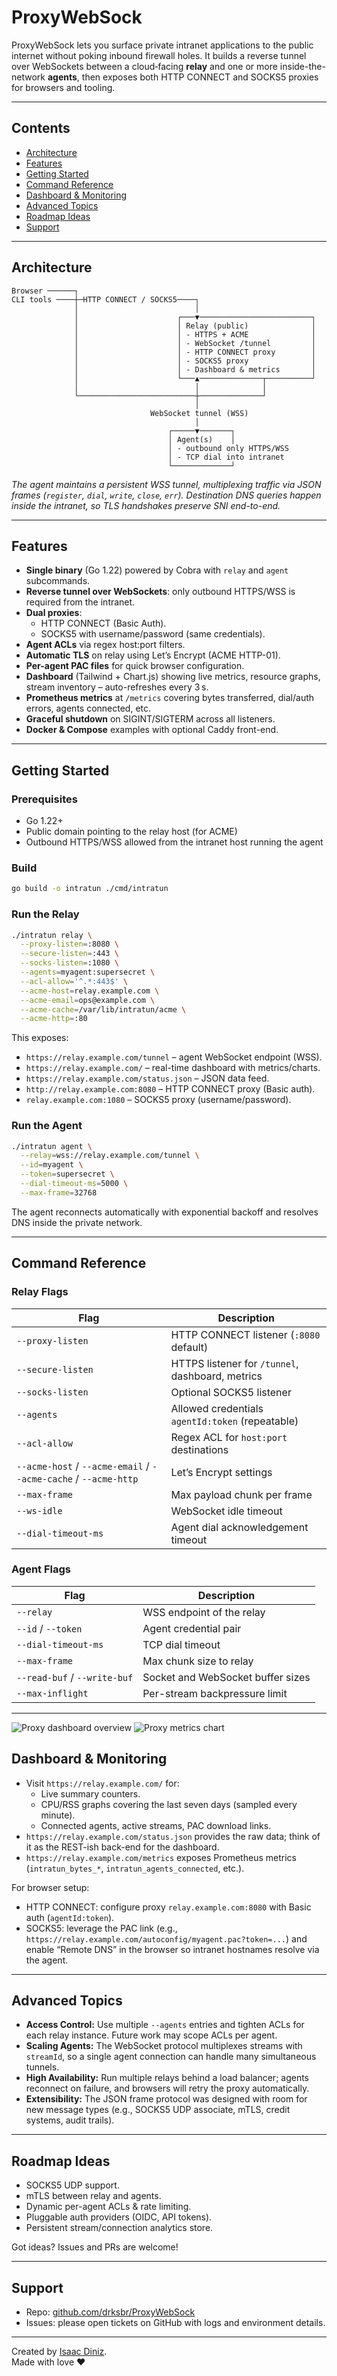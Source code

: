 # ProxyWebSock

ProxyWebSock lets you surface private intranet applications to the public internet without poking inbound firewall holes. It builds a reverse tunnel over WebSockets between a cloud‑facing **relay** and one or more inside-the-network **agents**, then exposes both HTTP CONNECT and SOCKS5 proxies for browsers and tooling.

---

## Contents

- [Architecture](#architecture)
- [Features](#features)
- [Getting Started](#getting-started)
- [Command Reference](#command-reference)
- [Dashboard & Monitoring](#dashboard--monitoring)
- [Advanced Topics](#advanced-topics)
- [Roadmap Ideas](#roadmap-ideas)
- [Support](#support)

---

## Architecture

```text
Browser ──────┐
CLI tools ────┼─HTTP CONNECT / SOCKS5────┐
              │                          │
              │                      ┌───▼─────────────────────────┐
              │                      │ Relay (public)              │
              │                      │ - HTTPS + ACME              │
              │                      │ - WebSocket /tunnel         │
              │                      │ - HTTP CONNECT proxy        │
              │                      │ - SOCKS5 proxy              │
              │                      │ - Dashboard & metrics       │
              │                      └───▲──────────────┬──────────┘
              │                          │              │
              └──────────────────────────┼──────────────┘
                                         │
                               WebSocket tunnel (WSS)
                                         │
                                   ┌─────▼───────┐
                                   │ Agent(s)    │
                                   │ - outbound only HTTPS/WSS
                                   │ - TCP dial into intranet
                                   └─────────────┘
```

_The agent maintains a persistent WSS tunnel, multiplexing traffic via JSON frames (`register`, `dial`, `write`, `close`, `err`). Destination DNS queries happen inside the intranet, so TLS handshakes preserve SNI end-to-end._

---

## Features

- **Single binary** (Go 1.22) powered by Cobra with `relay` and `agent` subcommands.
- **Reverse tunnel over WebSockets**: only outbound HTTPS/WSS is required from the intranet.
- **Dual proxies**:
  - HTTP CONNECT (Basic Auth).
  - SOCKS5 with username/password (same credentials).
- **Agent ACLs** via regex host:port filters.
- **Automatic TLS** on relay using Let’s Encrypt (ACME HTTP-01).
- **Per-agent PAC files** for quick browser configuration.
- **Dashboard** (Tailwind + Chart.js) showing live metrics, resource graphs, stream inventory – auto-refreshes every 3 s.
- **Prometheus metrics** at `/metrics` covering bytes transferred, dial/auth errors, agents connected, etc.
- **Graceful shutdown** on SIGINT/SIGTERM across all listeners.
- **Docker & Compose** examples with optional Caddy front-end.

---

## Getting Started

### Prerequisites

- Go 1.22+
- Public domain pointing to the relay host (for ACME)
- Outbound HTTPS/WSS allowed from the intranet host running the agent

### Build

```bash
go build -o intratun ./cmd/intratun
```

### Run the Relay

```bash
./intratun relay \
  --proxy-listen=:8080 \
  --secure-listen=:443 \
  --socks-listen=:1080 \
  --agents=myagent:supersecret \
  --acl-allow='^.*:443$' \
  --acme-host=relay.example.com \
  --acme-email=ops@example.com \
  --acme-cache=/var/lib/intratun/acme \
  --acme-http=:80
```

This exposes:

- `https://relay.example.com/tunnel` – agent WebSocket endpoint (WSS).
- `https://relay.example.com/` – real-time dashboard with metrics/charts.
- `https://relay.example.com/status.json` – JSON data feed.
- `http://relay.example.com:8080` – HTTP CONNECT proxy (Basic auth).
- `relay.example.com:1080` – SOCKS5 proxy (username/password).

### Run the Agent

```bash
./intratun agent \
  --relay=wss://relay.example.com/tunnel \
  --id=myagent \
  --token=supersecret \
  --dial-timeout-ms=5000 \
  --max-frame=32768
```

The agent reconnects automatically with exponential backoff and resolves DNS inside the private network.

---

## Command Reference

### Relay Flags

| Flag                                                            | Description                                      |
| --------------------------------------------------------------- | ------------------------------------------------ |
| `--proxy-listen`                                                | HTTP CONNECT listener (`:8080` default)          |
| `--secure-listen`                                               | HTTPS listener for `/tunnel`, dashboard, metrics |
| `--socks-listen`                                                | Optional SOCKS5 listener                         |
| `--agents`                                                      | Allowed credentials `agentId:token` (repeatable) |
| `--acl-allow`                                                   | Regex ACL for `host:port` destinations           |
| `--acme-host` / `--acme-email` / `--acme-cache` / `--acme-http` | Let’s Encrypt settings                           |
| `--max-frame`                                                   | Max payload chunk per frame                      |
| `--ws-idle`                                                     | WebSocket idle timeout                           |
| `--dial-timeout-ms`                                             | Agent dial acknowledgement timeout               |

### Agent Flags

| Flag                         | Description                       |
| ---------------------------- | --------------------------------- |
| `--relay`                    | WSS endpoint of the relay         |
| `--id` / `--token`           | Agent credential pair             |
| `--dial-timeout-ms`          | TCP dial timeout                  |
| `--max-frame`                | Max chunk size to relay           |
| `--read-buf` / `--write-buf` | Socket and WebSocket buffer sizes |
| `--max-inflight`             | Per-stream backpressure limit     |

---

![Proxy dashboard overview](https://github.com/drksbr/ProxyWebSock/raw/main/screenshot1.png)
![Proxy metrics chart](https://github.com/drksbr/ProxyWebSock/raw/main/screenshot2.png)

## Dashboard & Monitoring

- Visit `https://relay.example.com/` for:
  - Live summary counters.
  - CPU/RSS graphs covering the last seven days (sampled every minute).
  - Connected agents, active streams, PAC download links.
- `https://relay.example.com/status.json` provides the raw data; think of it as the REST-ish back-end for the dashboard.
- `https://relay.example.com/metrics` exposes Prometheus metrics (`intratun_bytes_*`, `intratun_agents_connected`, etc.).

For browser setup:

- HTTP CONNECT: configure proxy `relay.example.com:8080` with Basic auth (`agentId:token`).
- SOCKS5: leverage the PAC link (e.g., `https://relay.example.com/autoconfig/myagent.pac?token=...`) and enable “Remote DNS” in the browser so intranet hostnames resolve via the agent.

---

## Advanced Topics

- **Access Control:** Use multiple `--agents` entries and tighten ACLs for each relay instance. Future work may scope ACLs per agent.
- **Scaling Agents:** The WebSocket protocol multiplexes streams with `streamId`, so a single agent connection can handle many simultaneous tunnels.
- **High Availability:** Run multiple relays behind a load balancer; agents reconnect on failure, and browsers will retry the proxy automatically.
- **Extensibility:** The JSON frame protocol was designed with room for new message types (e.g., SOCKS5 UDP associate, mTLS, credit systems, audit trails).

---

## Roadmap Ideas

- SOCKS5 UDP support.
- mTLS between relay and agents.
- Dynamic per-agent ACLs & rate limiting.
- Pluggable auth providers (OIDC, API tokens).
- Persistent stream/connection analytics store.

Got ideas? Issues and PRs are welcome!

---

## Support

- Repo: [github.com/drksbr/ProxyWebSock](https://github.com/drksbr/ProxyWebSock)
- Issues: please open tickets on GitHub with logs and environment details.

---

Created by [Isaac Diniz](https://github.com/drksbr/).  
Made with love ❤️
